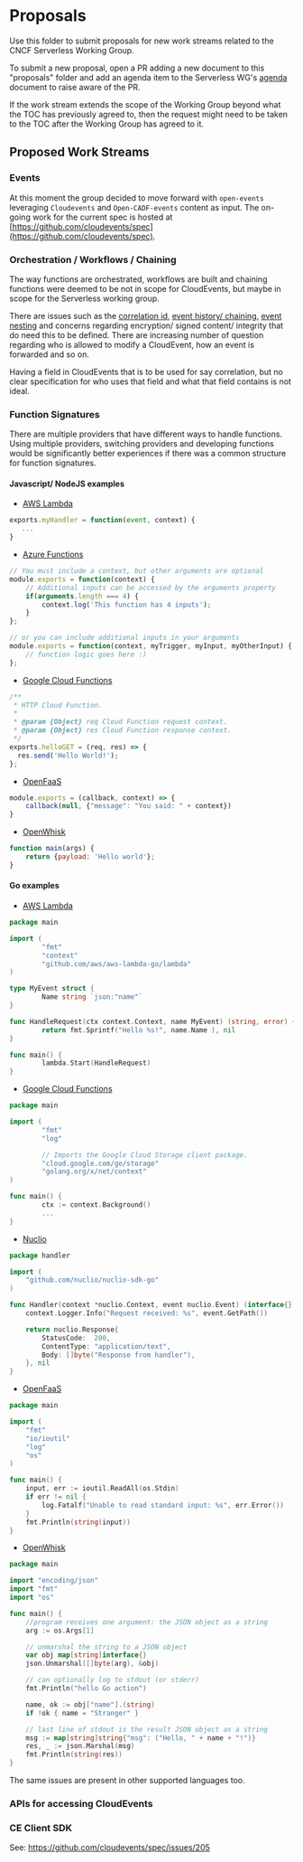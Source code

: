 # Proposals

Use this folder to submit proposals for new work streams related to the
CNCF Serverless Working Group.

To submit a new proposal, open a PR adding a new document to this
"proposals" folder and add an agenda item to the Serverless WG's
[agenda](https://docs.google.com/document/d/1OVF68rpuPK5shIHILK9JOqlZBbfe91RNzQ7u_P7YCDE/edit?ts=5a1da559#)
document to raise aware of the PR.

If the work stream extends the scope of the Working Group beyond what the
TOC has previously agreed to, then the request might need to be taken to
the TOC after the Working Group has agreed to it.

## Proposed Work Streams

### Events

At this moment the group decided to move forward with `open-events`
leveraging `Cloudevents` and `Open-CADF-events` content as input. The
on-going work for the current spec is hosted at
[https://github.com/cloudevents/spec](https://github.com/cloudevents/spec).

### Orchestration / Workflows / Chaining

The way functions are orchestrated, workflows are built and chaining functions were deemed to be not in scope for CloudEvents, but maybe in scope for the Serverless working group.

There are issues such as the [correlation id](https://github.com/cloudevents/spec/pull/128), [event history/ chaining](https://github.com/cloudevents/spec/issues/204), [event nesting](https://github.com/cloudevents/spec/issues/72) and concerns regarding encryption/ signed content/ integrity that do need this to be defined. There are increasing number of question regarding who is allowed to modify a CloudEvent, how an event is forwarded and so on.

Having a field in CloudEvents that is to be used for say correlation, but no clear specification for who uses that field and what that field contains is not ideal.

### Function Signatures

There are multiple providers that have different ways to handle functions. Using multiple providers, switching providers and developing functions would be significantly better experiences if there was a common structure for function signatures.

#### Javascript/ NodeJS examples
- [AWS Lambda](https://docs.aws.amazon.com/lambda/latest/dg/nodejs-prog-model-handler.html)
```javascript
exports.myHandler = function(event, context) {
   ...
}
```
- [Azure Functions](https://docs.microsoft.com/en-us/azure/azure-functions/functions-reference-node)
```javascript
// You must include a context, but other arguments are optional
module.exports = function(context) {
    // Additional inputs can be accessed by the arguments property
    if(arguments.length === 4) {
        context.log('This function has 4 inputs');
    }
};

// or you can include additional inputs in your arguments
module.exports = function(context, myTrigger, myInput, myOtherInput) {
    // function logic goes here :)
};
```

- [Google Cloud Functions](https://cloud.google.com/functions/docs/quickstart)
```javascript
/**
 * HTTP Cloud Function.
 *
 * @param {Object} req Cloud Function request context.
 * @param {Object} res Cloud Function response context.
 */
exports.helloGET = (req, res) => {
  res.send('Hello World!');
};
```

- [OpenFaaS](https://github.com/openfaas/faas)
```javascript
module.exports = (callback, context) => {
    callback(null, {"message": "You said: " + context})
}
```

- [OpenWhisk](https://github.com/apache/incubator-openwhisk/blob/master/docs/actions.md#creating-and-invoking-javascript-actions)
```javascript
function main(args) {
    return {payload: 'Hello world'};
}
```

#### Go examples

- [AWS Lambda](https://docs.aws.amazon.com/lambda/latest/dg/go-programming-model-handler-types.html)
```go
package main

import (
        "fmt"
        "context"
        "github.com/aws/aws-lambda-go/lambda"
)

type MyEvent struct {
        Name string `json:"name"`
}

func HandleRequest(ctx context.Context, name MyEvent) (string, error) {
        return fmt.Sprintf("Hello %s!", name.Name ), nil
}

func main() {
        lambda.Start(HandleRequest)
}
```

- [Google Cloud Functions](https://cloud.google.com/go/home)
```go
package main

import (
        "fmt"
        "log"

        // Imports the Google Cloud Storage client package.
        "cloud.google.com/go/storage"
        "golang.org/x/net/context"
)

func main() {
        ctx := context.Background()
        ...
}
```

- [Nuclio](https://github.com/nuclio/nuclio)
```go
package handler

import (
    "github.com/nuclio/nuclio-sdk-go"
)

func Handler(context *nuclio.Context, event nuclio.Event) (interface{}, error) {
    context.Logger.Info("Request received: %s", event.GetPath())

    return nuclio.Response{
        StatusCode:  200,
        ContentType: "application/text",
        Body: []byte("Response from handler"),
    }, nil
}
```

- [OpenFaaS](https://github.com/openfaas/faas/blob/master/sample-functions/BaseFunctions/golang/handler.go)
```go
package main

import (
    "fmt"
    "io/ioutil"
    "log"
    "os"
)

func main() {
    input, err := ioutil.ReadAll(os.Stdin)
    if err != nil {
        log.Fatalf("Unable to read standard input: %s", err.Error())
    }
    fmt.Println(string(input))
}
```

- [OpenWhisk](https://github.com/apache/incubator-openwhisk/blob/master/docs/actions.md#creating-go-actions)
```go
package main

import "encoding/json"
import "fmt"
import "os"

func main() {
    //program receives one argument: the JSON object as a string
    arg := os.Args[1]

    // unmarshal the string to a JSON object
    var obj map[string]interface{}
    json.Unmarshal([]byte(arg), &obj)

    // can optionally log to stdout (or stderr)
    fmt.Println("hello Go action")

    name, ok := obj["name"].(string)
    if !ok { name = "Stranger" }

    // last line of stdout is the result JSON object as a string
    msg := map[string]string{"msg": ("Hello, " + name + "!")}
    res, _ := json.Marshal(msg)
    fmt.Println(string(res))
}
```

The same issues are present in other supported languages too.

### APIs for accessing CloudEvents

### CE Client SDK

See: https://github.com/cloudevents/spec/issues/205


